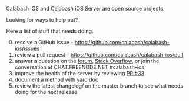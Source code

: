 Calabash iOS and Calabash iOS Server are open source projects.

Looking for ways to help out?

Here a list of stuff that needs doing.

0. resolve a GitHub issue - https://github.com/calabash/calabash-ios/issues
1. review a pull request - https://github.com/calabash/calabash-ios/pull
2. answer a question on the [forum](https://groups.google.com/forum/?fromgroups=#!forum/calabash-ios), [Stack Overflow](http://stackoverflow.com/questions/tagged/calabash), or join the conversation at CHAT.FREENODE.NET #calabash-ios
3. improve the health of the server by reviewing [PR #33](https://github.com/calabash/calabash-ios-server/pull/33)
2. document a method with yard doc
2. review the latest changelog/ on the master branch to see what needs doing for the next release
